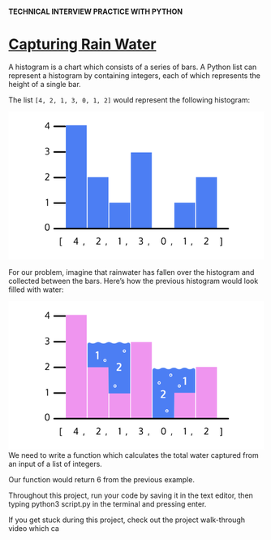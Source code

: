 #### TECHNICAL INTERVIEW PRACTICE WITH PYTHON

# [Capturing Rain Water](https://www.codecademy.com/courses/technical-interview-practice-python/projects/rain-water)

A histogram is a chart which consists of a series of bars. 
A Python list can represent a histogram by containing integers, each of which represents the height of a single bar.

The list `[4, 2, 1, 3, 0, 1, 2]` would represent the following histogram:

![histogram without water](histogram_v1.svg)

For our problem, imagine that rainwater has fallen over the histogram and collected between the bars. 
Here’s how the previous histogram would look filled with water:

![histogram with water](histogram_v2.svg)
We need to write a function which calculates the total water captured from an input of a list of integers.

Our function would return 6 from the previous example.

Throughout this project, run your code by saving it in the text editor, then typing python3 script.py in the terminal and pressing enter.

If you get stuck during this project, check out the project walk-through video which ca
